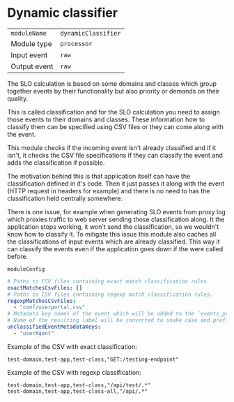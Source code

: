 # Dynamic classifier

|                |                     |
|----------------|---------------------|
| `moduleName`   | `dynamicClassifier` |
| Module type    | `processor`         |
| Input event    | `raw`               |
| Output event   | `raw`               |

The SLO calculation is based on some domains and classes which group together
events by their functionality but also priority or demands on their quality.

This is called classification and for the SLO calculation you need to assign those events
to their domains and classes. These information how to classify them
can be specified using CSV files or they can come along with the event.

This module checks if the incoming event isn't already classified and if it isn't, it checks
the CSV file specifications if they can classify the event and adds the classification if possible.

The motivation behind this is that application itself can have the classification defined in it's code.
Then it just passes it along with the event (HTTP request in headers for example) and there is no need
to has the classification held centrally somewhere.

There is one issue, for example when generating SLO events from proxy log which proxies traffic to web
server sending those classification along. It the application stops working, it won't send the
classification, so we wouldn't know how to classify it. To mitigate this issue this module also
caches all the classifications of input events which are already classified.
This way it can classify the events even if the application goes down if the were called before.


`moduleConfig`
```yaml
# Paths to CSV files containing exact match classification rules.
exactMatchesCsvFiles: []
# Paths to CSV files containing regexp match classification rules.
regexpMatchesCsvFiles:
  - "conf/userportal.csv"
# Metadata key names of the event which will be added to the `events_processed_total` metric if the event cannot be classified.
# Name of the resulting label will be converted to snake case and prefixed with `metadata_`
unclassifiedEventMetadataKeys:
  - "userAgent"
```

Example of the CSV with exact classification:
```csv
test-domain,test-app,test-class,"GET:/testing-endpoint"
```

Example of the CSV with regexp classification:
```csv
test-domain,test-app,test-class,"/api/test/.*"
test-domain,test-app,test-class-all,"/api/.*"
```



